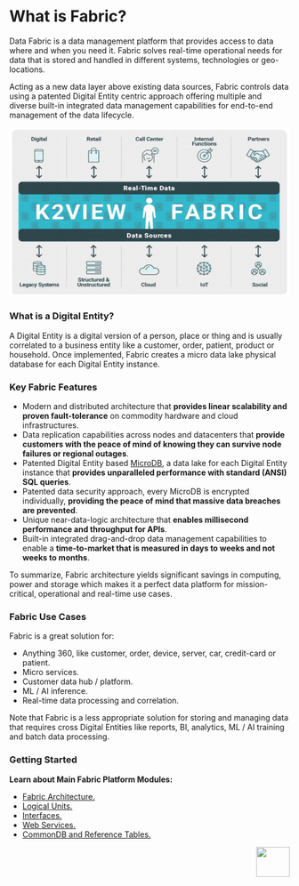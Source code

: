 # What is Fabric?

Data Fabric is a data management platform that provides access to data where and when you need it. 
Fabric solves real-time operational needs for data that is stored and handled in different systems, technologies or geo-locations. 

Acting as a new data layer above existing data sources, Fabric controls data using a patented Digital Entity centric approach offering multiple and diverse built-in integrated data management capabilities for end-to-end management of the data lifecycle.


![image](/articles/01_fabric_overview/images/Fabric_Overview.png)


### What is a Digital Entity?
A Digital Entity is a digital version of a person, place or thing and is usually correlated to a business entity like a customer, order, patient, product or household. Once implemented, Fabric creates a micro data lake physical database for each Digital Entity instance.

### Key Fabric Features
* Modern and distributed architecture that **provides linear scalability and proven fault-tolerance** on commodity hardware and cloud infrastructures.
* Data replication capabilities across nodes and datacenters that **provide customers with the peace of mind of knowing they can survive node failures or regional outages**.
* Patented Digital Entity based [MicroDB](/articles/01_fabric_overview/02_fabric_glossary.md#mdb--microdb), a data lake for each Digital Entity instance that **provides unparalleled performance with standard (ANSI) SQL queries**.
* Patented data security approach, every MicroDB is encrypted individually, **providing the peace of mind that massive data breaches are prevented**.
* Unique near-data-logic architecture that **enables millisecond performance and throughput for APIs**. 
* Built-in integrated drag-and-drop data management capabilities to enable a **time-to-market that is measured in days to weeks and not weeks to months**.  

To summarize, Fabric architecture yields significant savings in computing, power and storage which makes it a perfect data platform for mission-critical, operational and real-time use cases. 

### Fabric Use Cases
Fabric is a great solution for:
* Anything 360, like customer, order, device, server, car, credit-card or patient.
* Micro services.
* Customer data hub / platform.
* ML / AI inference.
* Real-time data processing and correlation.

Note that Fabric is a less appropriate solution for storing and managing data that requires cross Digital Entities like reports, BI, analytics, ML / AI training and batch data processing.

### Getting Started
**Learn about Main Fabric Platform Modules:**
* [Fabric Architecture.](/articles/02_fabric_architecture/01_fabric_architecture_overview.md)  
* [Logical Units.](/articles/03_logical_units/01_LU_overview.md)
* [Interfaces.](/articles/05_DB_interfaces/01_interfaces_overview.md)
* [Web Services.](/articles/15_web_services_and_graphit/01_web_services_overview.md)
* [CommonDB and Reference Tables.](/articles/22_reference(commonDB)_tables/01_fabric_commonDB_overview.md)

[<img align="right" width="60" height="54" src="/articles/images/Next.png">](/articles/01_fabric_overview/02_fabric_glossary.md)
